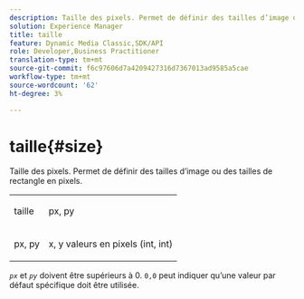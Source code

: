 ```yaml
---
description: Taille des pixels. Permet de définir des tailles d’image ou des tailles de rectangle en pixels.
solution: Experience Manager
title: taille
feature: Dynamic Media Classic,SDK/API
role: Developer,Business Practitioner
translation-type: tm+mt
source-git-commit: f6c97606d7a4209427316d7367013ad9585a5cae
workflow-type: tm+mt
source-wordcount: '62'
ht-degree: 3%

---
```



# taille{#size}

Taille des pixels. Permet de définir des tailles d’image ou des tailles de rectangle en pixels.

<table id="simpletable_06761BED6FF14C2A83745A78B10D3419"> 
 <tr class="strow"> 
  <td class="stentry"> <p><span class="codeph"> <span class="varname"> taille</span> </span> </p> </td> 
  <td class="stentry"> <p><span class="codeph"> <span class="varname"> px, py</span> </span> </p></td> 
 </tr> 
 <tr class="strow"> 
  <td class="stentry"> <p><span class="codeph"> <span class="varname"> px, py</span> </span> </p></td> 
  <td class="stentry"> <p>x, y valeurs en pixels (int, int) </p></td> 
 </tr> 
</table>

*`px`* et *`py`* doivent être supérieurs à 0. `0,0` peut indiquer qu’une valeur par défaut spécifique doit être utilisée.

